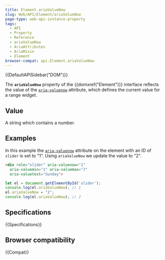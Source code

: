```yaml
---
title: Element.ariaValueNow
slug: Web/API/Element/ariaValueNow
page-type: web-api-instance-property
tags:
  - API
  - Property
  - Reference
  - ariaValueNow
  - AriaAttributes
  - AriaMixin
  - Element
browser-compat: api.Element.ariaValueNow
---
```


{{DefaultAPISidebar("DOM")}}

The **`ariaValueNow`** property of the {{domxref("Element")}} interface reflects the value of the [`aria-valuenow`](/en-US/docs/Web/Accessibility/ARIA/Attributes/aria-valuenow) attribute, which defines the current value for a range widget.

## Value

A string which contains a number.

## Examples

In this example the [`aria-valuenow`](/en-US/docs/Web/Accessibility/ARIA/Attributes/aria-valuenow) attribute on the element with an ID of `slider` is set to "1". Using `ariaValueNow` we update the value to "2".

```html
<div role="slider" aria-valuenow="1"
  aria-valuemin="1" aria-valuemax="7"
  aria-valuetext="Sunday">
```

```js
let el = document.getElementById('slider');
console.log(el.ariaValueNow); // 1
el.ariaValueNow = "2";
console.log(el.ariaValueNow); // 2
```

## Specifications

{{Specifications}}

## Browser compatibility

{{Compat}}
